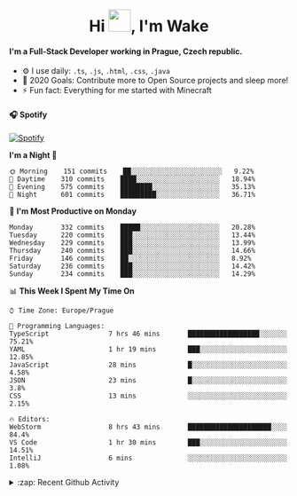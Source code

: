 <h1 align="center">Hi <img src="https://raw.githubusercontent.com/MrWakeCZ/MrWakeCZ/master/Hi.gif" width="40px" />, I'm Wake</h1>

#### I'm a Full-Stack Developer working in Prague, Czech republic.
- ⚙️ I use daily: `.ts`, `.js`, `.html`, `.css`, `.java`
- 🥅 2020 Goals: Contribute more to Open Source projects and sleep more!
- ⚡ Fun fact: Everything for me started with Minecraft

#### 🎧 Spotify
[![Spotify](https://novatorem-delta-eight.vercel.app/api/spotify)](https://open.spotify.com/user/wakeecz)

<!--START_SECTION:waka-->
**I'm a Night 🦉** 

```text
🌞 Morning    151 commits    ██░░░░░░░░░░░░░░░░░░░░░░░   9.22% 
🌆 Daytime    310 commits    ████░░░░░░░░░░░░░░░░░░░░░   18.94% 
🌃 Evening    575 commits    ████████░░░░░░░░░░░░░░░░░   35.13% 
🌙 Night      601 commits    █████████░░░░░░░░░░░░░░░░   36.71%

```
📅 **I'm Most Productive on Monday** 

```text
Monday       332 commits    █████░░░░░░░░░░░░░░░░░░░░   20.28% 
Tuesday      220 commits    ███░░░░░░░░░░░░░░░░░░░░░░   13.44% 
Wednesday    229 commits    ███░░░░░░░░░░░░░░░░░░░░░░   13.99% 
Thursday     240 commits    ███░░░░░░░░░░░░░░░░░░░░░░   14.66% 
Friday       146 commits    ██░░░░░░░░░░░░░░░░░░░░░░░   8.92% 
Saturday     236 commits    ███░░░░░░░░░░░░░░░░░░░░░░   14.42% 
Sunday       234 commits    ███░░░░░░░░░░░░░░░░░░░░░░   14.29%

```


📊 **This Week I Spent My Time On** 

```text
⌚︎ Time Zone: Europe/Prague

💬 Programming Languages: 
TypeScript               7 hrs 46 mins       ██████████████████░░░░░░░   75.21% 
YAML                     1 hr 19 mins        ███░░░░░░░░░░░░░░░░░░░░░░   12.85% 
JavaScript               28 mins             █░░░░░░░░░░░░░░░░░░░░░░░░   4.58% 
JSON                     23 mins             █░░░░░░░░░░░░░░░░░░░░░░░░   3.8% 
CSS                      13 mins             ░░░░░░░░░░░░░░░░░░░░░░░░░   2.15%

🔥 Editors: 
WebStorm                 8 hrs 43 mins       █████████████████████░░░░   84.4% 
VS Code                  1 hr 30 mins        ███░░░░░░░░░░░░░░░░░░░░░░   14.51% 
IntelliJ                 6 mins              ░░░░░░░░░░░░░░░░░░░░░░░░░   1.08%

```


<!--END_SECTION:waka-->

<details>
  <summary>:zap: Recent Github Activity</summary>

<!--START_SECTION:activity-->
1. ❗️ Opened issue [#574](https://github.com/Zrips/Residence/issues/574) in [Zrips/Residence](https://github.com/Zrips/Residence)
2. 🎉 Merged PR [#12](https://github.com/craftmania-cz/craftmanager/pull/12) in [craftmania-cz/craftmanager](https://github.com/craftmania-cz/craftmanager)
3. 🗣 Commented on [#12](https://github.com/craftmania-cz/craftmanager/issues/12) in [craftmania-cz/craftmanager](https://github.com/craftmania-cz/craftmanager)
4. 🎉 Merged PR [#10](https://github.com/craftmania-cz/craftmanager/pull/10) in [craftmania-cz/craftmanager](https://github.com/craftmania-cz/craftmanager)
5. 🎉 Merged PR [#11](https://github.com/craftmania-cz/craftmanager/pull/11) in [craftmania-cz/craftmanager](https://github.com/craftmania-cz/craftmanager)
<!--END_SECTION:activity-->

</details>
